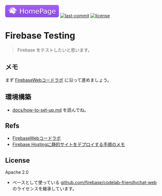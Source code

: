 [![homepage](https://raw.githubusercontent.com/moyomogi/firebase-testing/master/docs/homepage.svg)](https://random-neon.web.app)
[![last-commit](https://img.shields.io/github/last-commit/moyomogi/firebase-testing)](https://github.com/moyomogi/firebase-testing/commits/master)
[![license](https://img.shields.io/badge/License-Apache%202.0-blue.svg)](https://raw.githubusercontent.com/moyomogi/firebase-testing/master/LICENSE)
# Firebase Testing
> Firebase をテストしたいと思います。

## メモ
まず [FirebaseWebコードラボ](https://firebase.google.com/codelabs/firebase-web?index=..%2F..%2Findex#0) に沿って進めましょう。  

## 環境構築
* [docs/how-to-set-up.md](https://github.com/moyomogi/firebase-testing/blob/master/docs/how-to-set-up.md) を読んでね。  

## Refs
- [FirebaseWebコードラボ](https://firebase.google.com/codelabs/firebase-web?index=..%2F..%2Findex#0)  
- [Firebase Hostingに静的サイトをデプロイする手順のメモ](https://qiita.com/rubytomato@github/items/b83caa01fc9c4993f526)  

## License
Apache 2.0  
- ベースとして使っている [github.com/firebase/codelab-friendlychat-web](https://github.com/firebase/codelab-friendlychat-web) のライセンスを継承しています。  
